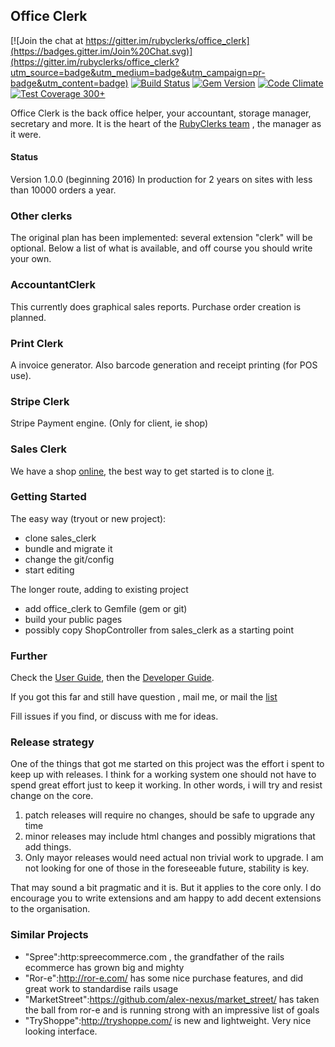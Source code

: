 ## Office Clerk

[![Join the chat at https://gitter.im/rubyclerks/office_clerk](https://badges.gitter.im/Join%20Chat.svg)](https://gitter.im/rubyclerks/office_clerk?utm_source=badge&utm_medium=badge&utm_campaign=pr-badge&utm_content=badge)
[![Build Status](https://travis-ci.org/rubyclerks/office_clerk.svg?branch=master)](https://travis-ci.org/rubyclerks/office_clerk)
[![Gem Version](https://badge.fury.io/rb/office_clerk.svg)](http://badge.fury.io/rb/office_clerk)
[![Code Climate](https://codeclimate.com/github/rubyclerks/office_clerk/badges/gpa.svg)](https://codeclimate.com/github/rubyclerks/office_clerk)
[![Test Coverage](https://codeclimate.com/github/rubyclerks/office_clerk/badges/coverage.svg) 300+](https://codeclimate.com/github/rubyclerks/office_clerk)

Office Clerk is the back office helper, your accountant, storage manager, secretary and more. It is the heart of the [RubyClerks team](http://rubyclerks.org) , the manager as it were.

####  Status

Version 1.0.0 (beginning 2016) In production for 2 years on sites with less than 10000 orders a year.

### Other clerks

The original plan has been implemented: several extension "clerk" will be optional.
Below a list of what is available, and off course you should write your own.

### AccountantClerk

This currently does graphical sales reports. Purchase order creation is planned.

### Print Clerk

A invoice generator. Also barcode generation and receipt printing (for POS use).

### Stripe Clerk

Stripe Payment engine. (Only for client, ie shop)

### Sales Clerk

We have a shop [online](http://auringostaitaan.fi/), the best way to get started is to clone [it](https://github.com/rubyclerks/sales_clerk).

### Getting Started

The easy way (tryout or new project):

- clone sales_clerk
- bundle and migrate it
- change the git/config
- start editing

The longer route, adding to existing project

- add office_clerk  to Gemfile (gem or git)
- build your public pages
- possibly copy ShopController from sales_clerk as a starting point

### Further

Check the [User Guide](http://rubyclerks.org/user_guide/01_index.html),
then the [Developer Guide](http://rubyclerks.org/developer_guide/01_index.html).

If you got this far and still have question , mail me, or mail the [list](https://groups.google.com/forum/#!forum/rubyclerks)

Fill issues if you find, or discuss with me for ideas.

### Release strategy

One of the things that got me started on this project was the effort i spent to keep up with
releases. I think for a working system one should not have to spend great effort just to keep it
working. In other words, i will try and resist change on the core.

1. patch releases will require no changes, should be safe to upgrade any time
2. minor releases may include html changes and possibly migrations that add things.
3. Only mayor releases would need actual non trivial work to upgrade. I am not looking for one of
  those in the foreseeable future, stability is key.   

That may sound a bit pragmatic and it is. But it applies to the core only. I do encourage you to
write extensions and am happy to add decent extensions to the organisation.

### Similar Projects

 * "Spree":http:spreecommerce.com , the grandfather of the rails ecommerce has grown big and mighty
 * "Ror-e":http://ror-e.com/ has some nice purchase features, and did great work to standardise rails usage
 * "MarketStreet":https://github.com/alex-nexus/market_street/ has taken the ball from ror-e and is running strong with an impressive list of goals
 * "TryShoppe":http://tryshoppe.com/ is new and lightweight. Very nice looking interface.
